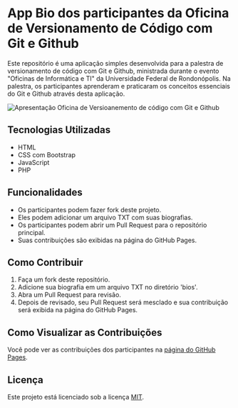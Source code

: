 
# App Bio dos participantes da Oficina de Versionamento de Código com Git e Github

Este repositório é uma aplicação simples desenvolvida para a palestra de versionamento de código com Git e Github, ministrada durante o evento "Oficinas de Informática e TI" da Universidade Federal de Rondonópolis. Na palestra, os participantes aprenderam e praticaram os conceitos essenciais do Git e Github através desta aplicação.


![Apresentação Oficina de Versioanemento de código com Git e Github](https://snz04pap001files.storage.live.com/y4mVM7_vV806ZXRkdHj31fClygmnlevR29SKuefbr7M_b_CsaVaX-nfvnZLOYZX1wKsCXzik44isdEIH2wdepNy3zdO0MbrMn0bklg-3Rsqh7Ggj3k8mvR6QqZGXErkk45nb4A99tchCgyvKldATSk10XNf6dXSX3XgMBGqygYIrSsWgDFpQ8QEMl58pt13sAMpQZZEs0scWvRCu4Ef3V1SWf80LxwNe8T9q5tzKTM7bZc?encodeFailures=1&width=884&height=884)

## Tecnologias Utilizadas

- HTML
- CSS com Bootstrap
- JavaScript
- PHP

## Funcionalidades

- Os participantes podem fazer fork deste projeto.
- Eles podem adicionar um arquivo TXT com suas biografias.
- Os participantes podem abrir um Pull Request para o repositório principal.
- Suas contribuições são exibidas na página do GitHub Pages.

## Como Contribuir

1. Faça um fork deste repositório.
2. Adicione sua biografia em um arquivo TXT no diretório 'bios'.
3. Abra um Pull Request para revisão.
4. Depois de revisado, seu Pull Request será mesclado e sua contribuição será exibida na página do GitHub Pages.

## Como Visualizar as Contribuições

Você pode ver as contribuições dos participantes na [página do GitHub Pages](https://felipeverse.github.io/app-bios-participantes).

## Licença

Este projeto está licenciado sob a licença [MIT](https://opensource.org/licenses/MIT).

